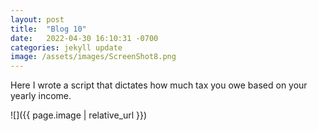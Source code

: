 ```yaml
---
layout: post
title:  "Blog 10"
date:   2022-04-30 16:10:31 -0700
categories: jekyll update
image: /assets/images/ScreenShot8.png
---
```


Here I wrote a script that dictates how much tax you owe based on your yearly income.

![]({{ page.image | relative_url }})
